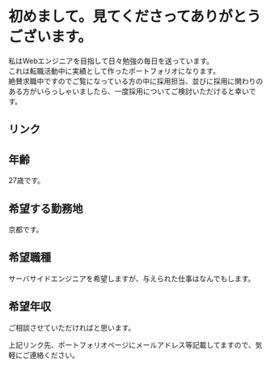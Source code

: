 # 初めまして。見てくださってありがとうございます。 

私はWebエンジニアを目指して日々勉強の毎日を送っています。  
これは転職活動中に実績として作ったポートフォリオになります。  
絶賛求職中ですのでご覧になっている方の中に採用担当、並びに採用に関わりのある方がいらっしゃいましたら、一度採用についてご検討いただけると幸いです。  

## リンク
[gh-pages]: (https://kohjean.github.io/portfolio)

## 年齢  
27歳です。  

## 希望する勤務地  
京都です。  

## 希望職種  
サーバサイドエンジニアを希望しますが、与えられた仕事はなんでもします。  

## 希望年収  
ご相談させていただければと思います。  
 
上記リンク先、ポートフォリオページにメールアドレス等記載してますので、気軽にご連絡ください。  

